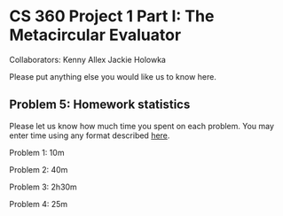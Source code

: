 # CS 360 Project 1 Part I: The Metacircular Evaluator

Collaborators: Kenny Allex Jackie Holowka

Please put anything else you would like us to know here.

## Problem 5: Homework statistics

Please let us know how much time you spent on each problem. You may enter time using any format described [here](https://github.com/wroberts/pytimeparse).

Problem 1: 10m

Problem 2: 40m

Problem 3: 2h30m

Problem 4: 25m
